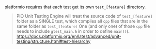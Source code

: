 platformio requires that each test get its own `test_[feature]` directory.

> PIO Unit Testing Engine will treat the source code of `test_[feature]` folder as a
> SINGLE test, which compiles all `cpp` files that are in the same folder as `test_[feature]`
> One (and only one) of those `cpp` file needs to include `gtest_main.h` in order to define `main()`).
https://docs.platformio.org/en/latest/advanced/unit-testing/structure.html#test-hierarchy

